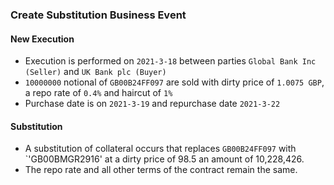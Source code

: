 ### Create Substitution Business Event

#### New Execution
- Execution is performed on `2021-3-18` between parties `Global Bank Inc (Seller)` and `UK Bank plc (Buyer)`
- `10000000` notional of `GB00B24FF097` are sold with dirty price of `1.0075 GBP`, a repo rate of `0.4%` and haircut of `1%`
- Purchase date is on `2021-3-19` and repurchase date `2021-3-22`

#### Substitution
- A substitution of collateral occurs that replaces `GB00B24FF097` with `'GB00BMGR2916' at a dirty price of 98.5 an amount of 10,228,426.
- The repo rate and all other terms of the contract remain the same.
